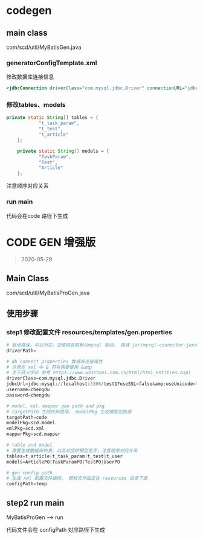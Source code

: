 # codegen

## main class

com/scd/util/MyBatisGen.java

### generatorConfigTemplate.xml

修改数据库连接信息
```xml
<jdbcConnection driverClass="com.mysql.jdbc.Driver" connectionURL="jdbc:mysql://localhost:3306/test1?useSSL=false&amp;useUnicode=true&amp;characterEncoding=utf-8&amp;serverTimezone=UTC&amp;nullCatalogMeansCurrent=true" userId="chengdu" password="chengdu">
```

### 修改tables、models

```java
private static String[] tables = {
            "t_task_param",
            "t_test",
            "t_article"
    };

    private static String[] models = {
            "TaskParam",
            "Test",
            "Article"
    };
```

注意顺序对应关系

### run main

代码会在code 路径下生成



# CODE GEN 增强版  

> 2020-05-29

## Main Class

com/scd/util/MyBatisProGen.java

## 使用步骤

### step1    修改配置文件   resources/templates/gen.properties



```python
# 驱动路径，可以为空，空值就会取默认mysql 驱动， 路径 jar/mysql-connector-java-5.1.47.jar
driverPath=

# db connect properties 数据库连接属性
# 注意在 xml 中 & 符号需要使用 &amp
# 关于转义字符 参考 https://www.w3school.com.cn/html/html_entities.asp)
driverClass=com.mysql.jdbc.Driver
jdbcUrl=jdbc:mysql://localhost:3306/test1?useSSL=false&amp;useUnicode=true&amp;characterEncoding=utf-8&amp;serverTimezone=UTC&amp;nullCatalogMeansCurrent=true
username=chengdu
password=chengdu

# model、xml、mapper gen path and pkg
# targetPath 生成代码路径， modelPkg 生成模型包路径
targetPath=code
modelPkg=scd.model
xmlPkg=scd.xml
mapperPkg=scd.mapper

# table and model
# 需要生成数据库的表，以及对应的模型名字，注意顺序对应关系
tables=t_article|t_task_param|t_test|t_user
models=ArticlePO|TaskParamPO|TestPO|UserPO

# gen config path
# 生成 xml 配置文件路径， 模板文件固定在 resources 目录下面
configPath=temp
```

## step2 run main

MyBatisProGen  -->  run

代码文件会在 configPath 对应路径下生成